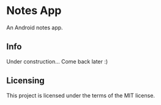 # Notes App
An Android notes app.

## Info
Under construction... Come back later :)

## Licensing
This project is licensed under the terms of the MIT license.